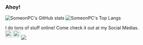 ### Ahoy!

![SomeonPC's GitHub stats](https://github-readme-stats.vercel.app/api?username=SomeonPC&theme=midnight-purple&show_icons=true)
![SomeonPC's Top Langs](https://github-readme-stats.vercel.app/api/top-langs/?username=SomeonPC&theme=midnight-purple)

I do tons of stuff online! Come check it out at my Social Medias.
</br>
<a href="https://discord.gg/XTW52Kt">
  <img align="left" alt="SomeonPC's Discord" width="22px" src="https://raw.githubusercontent.com/peterthehan/peterthehan/master/assets/discord.svg" />
</a>
<a href="https://twitter.com/SomeonPC">
  <img align="left" alt="SomeonPC | Twitter" width="22px" src="https://raw.githubusercontent.com/peterthehan/peterthehan/master/assets/twitter.svg" />
</a>

![](https://visitor-badge.glitch.me/badge?page_id=SomeonPC.SomeonPC)

